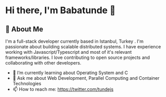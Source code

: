 # Hi there, I'm Babatunde 👋

## 📖 About Me

I'm a full-stack developer currently based in Istanbul, Turkey . I'm passionate about building scalable distributed systems. I have experience working with Javascript/Typescript and most of it's relevant frameworks/libraries. I love contributing to open source projects and collaborating with other developers.

- 🌱 I’m currently learning about Operating System and C
- 💬 Ask me about Web Development, Parallel Computing and Container Technologies
- 📫 How to reach me: https://twitter.com/tundejs

